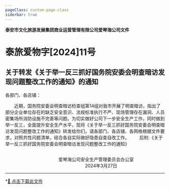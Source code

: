 ```yaml
---
pageClass: custom-page-class
siderbar: true
---
```

**泰安市文化旅游发展集团商业运营管理有限公司爱琴海公司文件** 
# 泰旅爱物字[2024]11号
## 关于转发《关于举一反三抓好国务院安委会明查暗访发现问题整改工作的通知》的通知
各部门、各店铺：

&emsp;&emsp;近期，国务院安委会明查暗访检查组第14组对我市开展了明查暗访，指出了部分企业单位存在的缺乏安全意识、法规标准执行不严、现场管理存在漏洞、人员密集场所消防设施不完善等问题。为切实做好公司下一步安全生产工作，同时做到举一反三，全面提升安全生产水平，现将《关于举一反三抓好国务院安委会明查暗访发现问题整改工作的通知》转发给你们，请各部门、各店铺、各网格根据文件要求，对照共性问题清单，结合各自实际做好隐患自查自改工作。
&emsp;&emsp;后附:《关于举一反三抓好国务院安委会明查暗访发现问题整改工作的通知》
## 
&emsp;&emsp;&emsp;&emsp;&emsp;&emsp;&emsp;&emsp;&emsp;&emsp;&emsp;&emsp;爱琴海公司安全生产管理委员会办公室  
&emsp;&emsp;&emsp;&emsp;&emsp;&emsp;&emsp;&emsp;&emsp;&emsp;&emsp;&emsp;&emsp;&emsp;&emsp;&emsp;&emsp;&emsp;2024年3月27日

---
*[📄 点击下载此文件 ](/files/红头文件-11-关于转发《关于举一反三抓好国务院安委会明查暗访发现问题整改工作的通知》的通知.pdf)